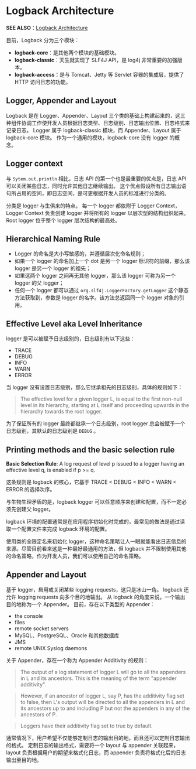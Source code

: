 # Logback Architecture
**SEE ALSO**：[Logback Architecture](https://logback.qos.ch/manual/architecture.html)

目前，Logback 分为三个模块：
* **logback-core**：是其他两个模块的基础模块。
* **logback-classic**：天生就实现了 SLF4J API，是 log4j 非常重要的加强版本。
* **logback-access**：是与 Tomcat、Jetty 等 Servlet 容器的集成层，提供了 HTTP 访问日志的功能。

## Logger, Appender and Layout
Logback 是在 Logger、Appender、Layout 三个类的基础上构建起来的，这三种组件协调工作使开发人员根据日志类型、日志级别、日志输出位置、日志格式来记录日志。
Logger 属于 logback-classic 模块，而 Appender、Layout 属于 logback-core 模块。
作为一个通用的模块，logback-core 没有 logger 的概念。

## Logger context
与 `Sytem.out.println` 相比，日志 API 的第一个也是最重要的优点是，日志 API 可以关闭某些日志，同时允许其他日志继续输出。
这个优点假设所有日志输出语句所占用的空间，即日志空间，是可更根据开发人员的标准进行分类的。

分类是 logger 与生俱来的特点。
每一个 logger 都依附于 Logger Context，Logger Context 负责创建 logger 并将所有的 logger 以层次型的结构组织起来。
Root logger 位于整个 logger 层次结构的最高处。

## Hierarchical Naming Rule
* Logger 的命名是大小写敏感的，并遵循层次化命名规则；
* 如果一个 logger 的命名加上一个 dot 是另一个 logger 标识符的前缀，那么该 logger 是另一个 logger 的祖先；
* 如果这两个 logger 之间再无其他 logger，那么该 logger 可称为另一个 logger 的父 logger；
* 任何一个 logger 都可以通过 `org.slf4j.LoggerFactory.getLogger` 这个静态方法获取到，参数是 logger 的名字。该方法总返回同一个 logger 对象的引用。

## Effective Level aka Level Inheritance
logger 是可以被赋予日志级别的，日志级别有以下这些：
* TRACE
* DEBUG
* INFO 
* WARN
* ERROR

当 logger 没有设置日志级别，那么它继承祖先的日志级别，具体的规则如下：
> The effective level for a given logger L, is equal to the first non-null level in its hierarchy, starting at L itself and proceeding upwards in the hierarchy towards the root logger.

为了保证所有的 logger 最终都继承一个日志级别，root logger 总会被赋予一个日志级别，其默认的日志级别是 `DEBUG` 。

## Printing methods and the basic selection rule
**Basic Selection Rule**:
A log request of level p issued to a logger having an effective level q, is enabled if p >= q.

这条规则是 logback 的核心，它基于 TRACE < DEBUG < INFO < WARN < ERROR 的选择次序。

与生物生理矛盾的是，logback logger 可以任意顺序来创建和配置，而不一定必须先创建父 logger。

logback 环境的配置通常是在应用程序初始化时完成的，最常见的做法是通过读取一个配置文件来完成 logback 环境的配置。

使用类的全限定名来初始化 logger，这种命名策略让人一眼就能看出日志信息的来源。尽管目前看来这是一种最好最通用的方法，但 logback 并不限制使用其他的命名策略，作为开发人员，我们可以使用自己的命名策略。

## Appender and Layout
基于 logger，启用或关闭某些 logging requests，这只是冰山一角。
logback 还允许 logging requests 向多个目的地输出。
从 logback 的角度来说，一个输出目的地称为一个 Appender。
目前，存在以下类型的 Appender：
* the console
* files
* remote socket servers
* MySQL、PostgreSQL、Oracle 和其他数据库
* JMS
* remote UNIX Syslog daemons

关于 Appender，存在一个称为 Appender Additivity 的规则：
> The output of a log statement of logger L will go to all the appenders in L and its ancestors. This is the meaning of the term "appender additivity".

> However, if an ancestor of logger L, say P, has the additivity flag set to false, then L's output will be directed to all the appenders in L and its ancestors up to and including P but not the appenders in any of the ancestors of P.

> Loggers have their additivity flag set to true by default.

通常情况下，用户希望不仅能够定制日志的输出目的地，而且还可以定制日志输出的格式。
定制日志的输出格式，需要将一个 layout 与 appender 关联起来，layout 负责根据用户的期望来格式化日志，而 appender 负责将格式化后的日志输出至目的地。


